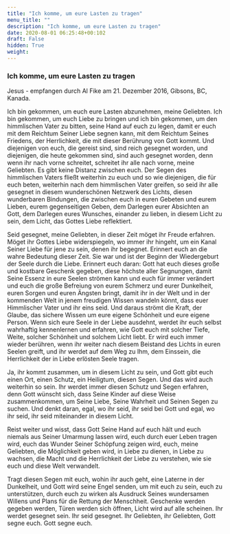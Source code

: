 ```yaml
---
title: "Ich komme, um eure Lasten zu tragen"
menu_title: ""
description: "Ich komme, um eure Lasten zu tragen"
date: 2020-08-01 06:25:48+00:102
draft: False
hidden: True
weight:
---
```

### Ich komme, um eure Lasten zu tragen

Jesus - empfangen durch Al Fike am 21. Dezember 2016, Gibsons, BC, Kanada.

Ich bin gekommen, um euch eure Lasten abzunehmen, meine Geliebten. Ich bin gekommen, um euch Liebe zu bringen und ich bin gekommen, um den himmlischen Vater zu bitten, seine Hand auf euch zu legen, damit er euch mit dem Reichtum Seiner Liebe segnen kann, mit dem Reichtum Seines Friedens, der Herrlichkeit, die mit dieser Berührung von Gott kommt. Und diejenigen von euch, die gereist sind, sind reich gesegnet worden, und diejenigen, die heute gekommen sind, sind auch gesegnet worden, denn wenn ihr nach vorne schreitet, schreitet ihr alle nach vorne, meine Geliebten. Es gibt keine Distanz zwischen euch. Der Segen des himmlischen Vaters fließt weiterhin zu euch und so wie diejenigen, die für euch beten, weiterhin nach dem himmlischen Vater greifen, so seid ihr alle gesegnet in diesem wunderschönen Netzwerk des Lichts, diesen wunderbaren Bindungen, die zwischen euch in euren Gebeten und eurem Lieben, eurem gegenseitigen Geben, dem Darlegen eurer Absichten an Gott, dem Darlegen eures Wunsches, einander zu lieben, in diesem Licht zu sein, dem Licht, das Gottes Liebe reflektiert.

Seid gesegnet, meine Geliebten, in dieser Zeit möget ihr Freude erfahren. Möget ihr Gottes Liebe widerspiegeln, wo immer ihr hingeht, um ein Kanal Seiner Liebe für jene zu sein, denen ihr begegnet. Erinnert euch an die wahre Bedeutung dieser Zeit. Sie war und ist der Beginn der Wiedergeburt der Seele durch die Liebe. Erinnert euch daran: Gott hat euch dieses große und kostbare Geschenk gegeben, diese höchste aller Segnungen, damit Seine Essenz in eure Seelen strömen kann und euch für immer verändert und euch die große Befreiung von eurem Schmerz und eurer Dunkelheit, euren Sorgen und euren Ängsten bringt, damit ihr in der Welt und in der kommenden Welt in jenem freudigen Wissen wandeln könnt, dass euer Himmlischer Vater und ihr eins seid. Und daraus strömt die Kraft, der Glaube, das sichere Wissen um eure eigene Schönheit und eure eigene Person. Wenn sich eure Seele in der Liebe ausdehnt, werdet ihr euch selbst wahrhaftig kennenlernen und erfahren, wie Gott euch mit solcher Tiefe, Weite, solcher Schönheit und solchem Licht liebt. Er wird euch immer wieder berühren, wenn ihr weiter nach diesem Beistand des Lichts in euren Seelen greift, und ihr werdet auf dem Weg zu Ihm, dem Einssein, die Herrlichkeit der in Liebe erlösten Seele tragen.

Ja, ihr kommt zusammen, um in diesem Licht zu sein, und Gott gibt euch einen Ort, einen Schutz, ein Heiligtum, diesen Segen. Und das wird auch weiterhin so sein. Ihr werdet immer diesen Schutz und Segen erfahren, denn Gott wünscht sich, dass Seine Kinder auf diese Weise zusammenkommen, um Seine Liebe, Seine Wahrheit und Seinen Segen zu suchen. Und denkt daran, egal, wo ihr seid, ihr seid bei Gott und egal, wo ihr seid, ihr seid miteinander in diesem Licht.

Reist weiter und wisst, dass Gott Seine Hand auf euch hält und euch niemals aus Seiner Umarmung lassen wird, euch durch euer Leben tragen wird, euch das Wunder Seiner Schöpfung zeigen wird, euch, meine Geliebten, die Möglichkeit geben wird, in Liebe zu dienen, in Liebe zu wachsen, die Macht und die Herrlichkeit der Liebe zu verstehen, wie sie euch und diese Welt verwandelt.

Tragt diesen Segen mit euch, wohin ihr auch geht, eine Laterne in der Dunkelheit, und Gott wird seine Engel senden, um mit euch zu sein, euch zu unterstützen, durch euch zu wirken als Ausdruck Seines wundersamen Willens und Plans für die Rettung der Menschheit. Geschenke werden gegeben werden, Türen werden sich öffnen, Licht wird auf alle scheinen. Ihr werdet gesegnet sein. Ihr seid gesegnet. Ihr Geliebten, ihr Geliebten, Gott segne euch. Gott segne euch.
